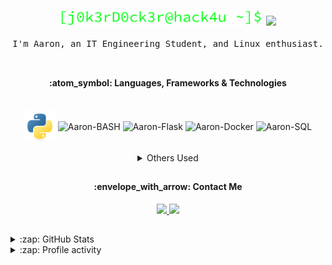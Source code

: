 <div align="justify">
  <!-- Profile -->
<!--   <p align="left"><strong><samp>「</samp></strong></p> -->
    <p align="center">
      <samp>
             <img height="25" src="https://github.com/j0k3rD/j0k3rD/blob/main/%5Bj0k3rD0ck3r%40hack4u%20%7E%5D%24.png">
             <img src="https://readme-typing-svg.herokuapp.com?font=Source+Code+Pro&color=00FF12&vCenter=true&width=300&height=25&lines=HELLO+THERE!;Welcome+to+my+profile;Check+out+my+Repos+%3A)">
        <br>
        <br>
          I'm Aaron, an IT Engineering Student, and Linux enthusiast.
        </b>
        <br>
        <br>
          <!-- <img align="center" alt="Aaron-gif" src="https://c.tenor.com/3ItiA2urMygAAAAC/nerowo-fsociety.gif" width="150" height="150"/> -->
      </samp>
    </p>
<!--   <p align="right"><strong><samp>」</samp></strong></p> -->
</div>

<h2></h2>
  
<!-- Languages and Tools -->
<h4 align="center">:atom_symbol: Languages, Frameworks & Technologies</h4>
<div align="center" style="display: inline block"><br>
  <img align="center" alt="Aaron-Python" height="50" wldth="50" src="https://raw.githubusercontent.com/devicons/devicon/master/icons/python/python-original.svg">
  <img align="center" alt="Aaron-BASH" height="50" width="50" src="https://cdn.jsdelivr.net/gh/devicons/devicon/icons/bash/bash-plain.svg">
  <img align="center" alt="Aaron-Flask" height="50" width="50" src="https://cdn.jsdelivr.net/gh/devicons/devicon/icons/flask/flask-original.svg">
  <img align="center" alt="Aaron-Docker" height="60" width="60" src="https://cdn.jsdelivr.net/gh/devicons/devicon/icons/docker/docker-original.svg" />      
  <img align="center" alt="Aaron-SQL" height="50" width="50" src="https://cdn.jsdelivr.net/gh/devicons/devicon/icons/mysql/mysql-plain.svg">
  <br><br>
  
  <details>
  <summary >Others Used</summary>
    <br>
    <img align="center" alt="Aaron-JS" height="20" width="30" src="https://raw.githubusercontent.com/devicons/devicon/master/icons/javascript/javascript-plain.svg">
    <img align="center" alt="Aaron-JAVA" height="20" width="30" src="https://cdn.jsdelivr.net/gh/devicons/devicon/icons/java/java-original.svg" />
    &#124;
    <img align="center" alt="Aaron-DJANGO" height="20" width="30" src="https://cdn.jsdelivr.net/gh/devicons/devicon/icons/django/django-plain.svg" />
    <img align="center" alt="Aaron-SPRING" height="20" width="30" src="https://cdn.jsdelivr.net/gh/devicons/devicon/icons/spring/spring-original.svg" />
    &#124;
    <img align="center" alt="Aaron-HTML" height="20" width="30" src="https://raw.githubusercontent.com/devicons/devicon/master/icons/html5/html5-original.svg">
    <img align="center" alt="Aaron-CSS" height="20" width="30" src="https://raw.githubusercontent.com/devicons/devicon/master/icons/css3/css3-original.svg">
    <img align="center" alt="Aaron-REACT" height="20" width="30" src="https://cdn.jsdelivr.net/gh/devicons/devicon/icons/react/react-original.svg" />
    &#124;
    <img align="center" alt="Aaron-REDIS" height="20" width="30" src="https://cdn.jsdelivr.net/gh/devicons/devicon/icons/redis/redis-original.svg" /> 
  </details>
  
</div>

<h2></h2>

<!-- Contact Me -->
<h4 align="center">:envelope_with_arrow: Contact Me</h4>
<div align="center"> 
    <a href="https://instagram.com/aaron_moya22" target="_blank"><img src="https://img.shields.io/badge/-Instagram-%23333?style=for-the-badge&logo=instagram&logoColor=white"</a>
    <!-- <a href="https://www.youtube.com/channel/UCvFCatDtfdvwKKXkndSAPiw" target="_blank"><img src="https://img.shields.io/badge/YouTube-FF0000?style=for-the-badge&logo=youtube&logoColor=white" target="_blank"></a> -->
    <a href = "mailto:cmp.1a.agm.moya@alumno.um.edu.ar"> <img src="https://img.shields.io/badge/-Gmail-%23333?style=for-the-badge&logo=gmail&logoColor=white" target="_blank"></a>
<!--     <a href="https://www.linkedin.com/in/aaron_moya22/" target="_blank"><img src="https://img.shields.io/badge/-LinkedIn-%230077B5?style=for-the-badge&logo=linkedin&logoColor=white" style="border-radius: 30px" target="_blank"></a>  -->
 </div>

<h2></h2>
  
<!-- GITHUB STATS   -->
<details>
  <summary>:zap: GitHub Stats</summary>

  <!-- https://github.com/vn7n24fzkq/github-profile-summary-cards -->
  <div align="center">
    <img alt="GitHub Profile Details" width="80%" src="http://github-profile-summary-cards.vercel.app/api/cards/profile-details?username=j0k3rD&theme=dark">
    <img alt="GitHub Stats" width="40%" src="http://github-profile-summary-cards.vercel.app/api/cards/stats?username=j0k3rD&theme=dark">
    <img alt="GitHub Productive Time" width="40%" src="http://github-profile-summary-cards.vercel.app/api/cards/productive-time?username=j0k3rD&theme=dark">
    <img alt="GitHub Repos Per Language" width="40%" src="http://github-profile-summary-cards.vercel.app/api/cards/repos-per-language?username=j0k3rD&theme=dark&exclude=JupyterNotebook">
    <img alt="GitHub Most Commit Language" width="40%" src="http://github-profile-summary-cards.vercel.app/api/cards/most-commit-language?username=j0k3rD&theme=dark">
  </div>

</details>

<!--  RECENT ACTIVITY -->
<!-- <details> -->
<!--   <summary>:zap: Recent activity</summary> -->

  <!--RECENT_ACTIVITY:start-->
<!-- 1. ⭐ Starred [ersh1/OpenAnimationReplacer](https://github.com/ersh1/OpenAnimationReplacer) -->
<!-- 2. ⭐ Starred [anthraxx/linux-hardened](https://github.com/anthraxx/linux-hardened) -->
<!-- 3. ⭐ Starred [undergroundwires/privacy.sexy](https://github.com/undergroundwires/privacy.sexy) -->
<!-- 4. ⭐ Starred [winsiderss/systeminformer](https://github.com/winsiderss/systeminformer) -->
<!-- 5. ⭐ Starred [lowlighter/metrics](https://github.com/lowlighter/metrics) -->
<!--RECENT_ACTIVITY:end-->

  <!--RECENT_ACTIVITY:last_update-->
<!-- Last updated at 2023-06-18, 12:10:07 -->
<!--RECENT_ACTIVITY:last_update_end-->

<!-- </details> -->

 <!--  PROFILE ACTIVITY -->
<details>
  <summary>:zap: Profile activity</summary>
    <!-- VISITORS -->
    <div align="center">
      <p align="centre"><b>Visitors Count</b></p>  
      <p align="center"><img align="center" src="https://profile-counter.glitch.me/{j0k3rD}/count.svg" /></p> 
    </div>
</details>
  
